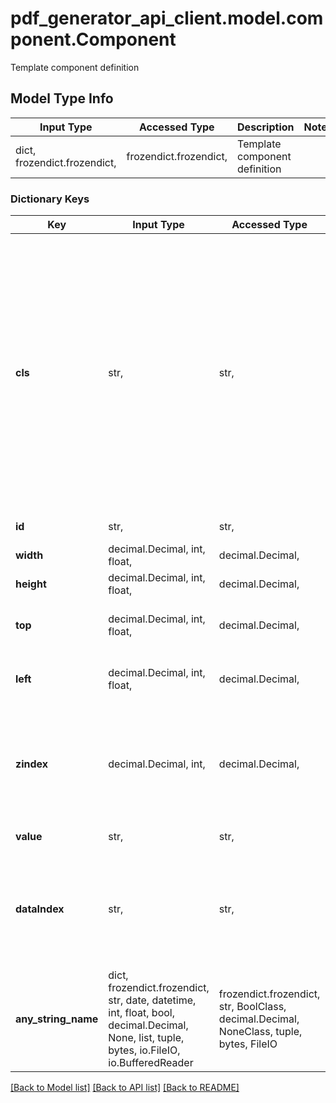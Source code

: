 # pdf_generator_api_client.model.component.Component

Template component definition

## Model Type Info
Input Type | Accessed Type | Description | Notes
------------ | ------------- | ------------- | -------------
dict, frozendict.frozendict,  | frozendict.frozendict,  | Template component definition | 

### Dictionary Keys
Key | Input Type | Accessed Type | Description | Notes
------------ | ------------- | ------------- | ------------- | -------------
**cls** | str,  | str,  | Defines component class/type | [optional] must be one of ["labelComponent", "textComponent", "dateComponent", "numberComponent", "htmlblockComponent", "tableComponent", "compositeComponent", "chartComponent", "barcodeComponent", "qrcodeComponent", "imageComponent", "headerComponent", "footerComponent", "rectangleComponent", "vlineComponent", "hlineComponent", "pagenumberComponent", "symbolComponent", "checkboxComponent", "radioComponent", "signatureComponent", ] 
**id** | str,  | str,  | Component id | [optional] 
**width** | decimal.Decimal, int, float,  | decimal.Decimal,  | Width in units | [optional] 
**height** | decimal.Decimal, int, float,  | decimal.Decimal,  | Height in units | [optional] 
**top** | decimal.Decimal, int, float,  | decimal.Decimal,  | Position from the page top in units | [optional] 
**left** | decimal.Decimal, int, float,  | decimal.Decimal,  | Position from the page left in units | [optional] 
**zindex** | decimal.Decimal, int,  | decimal.Decimal,  | Defines the rendering order on page. Components with smaller zindex are rendered before | [optional] 
**value** | str,  | str,  | Component value | [optional] 
**dataIndex** | str,  | str,  | Defines data field for Table and Container components which are used to iterate over list of items | [optional] 
**any_string_name** | dict, frozendict.frozendict, str, date, datetime, int, float, bool, decimal.Decimal, None, list, tuple, bytes, io.FileIO, io.BufferedReader | frozendict.frozendict, str, BoolClass, decimal.Decimal, NoneClass, tuple, bytes, FileIO | any string name can be used but the value must be the correct type | [optional]

[[Back to Model list]](../../README.md#documentation-for-models) [[Back to API list]](../../README.md#documentation-for-api-endpoints) [[Back to README]](../../README.md)

